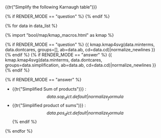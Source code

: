 {{tr("Simplify the following Karnaugh table")}}

{% if RENDER_MODE == "question" %}
{% endif %}

{% for data in data_list %}

{% import "bool/map/kmap_macros.html" as kmap %}

{% if RENDER_MODE == "question" %}
{{ kmap.kmap4svg(data.minterms, data.dontcares, groups=[], ab=data.ab, cd=data.cd)|normalize_newlines }}
 {% endif %}
{% if RENDER_MODE == "answer" %}
{{ kmap.kmap4svg(data.minterms, data.dontcares, groups=data.simplification, ab=data.ab, cd=data.cd)|normalize_newlines }}
 {% endif %}

{% if RENDER_MODE == "answer" %}
-  {{tr("Simplified Sum of products")}}  : 
$$ 
{{ data.sop_dict.default|normalize_formula }} 
$$
-  {{tr("Simplified product of sums")}}  :
$$ 
{{ data.pos_dict.default|normalize_formula }} 
$$
{% endif %}

{% endfor %}
